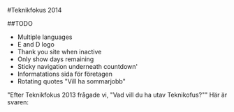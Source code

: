 #Teknikfokus 2014

##TODO
* Multiple languages
* E and D logo
* Thank you site when inactive
* Only show days remaining
* Sticky navigation underneath countdown'
* Informatations sida för företagen
* Rotating quotes "Vill ha sommarjobb"

"Efter Teknikfokus 2013 frågade vi, "Vad vill du ha utav Teknikofus?"" Här är svaren:
